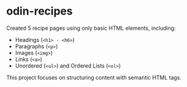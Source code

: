 # odin-recipes

 Created 5 recipe pages using only basic HTML elements, including:  
- Headings (`<h1> - <h6>`)  
- Paragraphs (`<p>`)  
- Images (`<img>`)  
- Links (`<a>`)  
- Unordered (`<ul>`) and Ordered Lists (`<ol>`)  

This project focuses on structuring content with semantic HTML tags. 